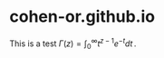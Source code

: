 # cohen-or.github.io

This is a test
$\Gamma(z) = \int_0^\infty t^{z-1}e^{-t}dt\,.$
<!--stackedit_data:
eyJoaXN0b3J5IjpbLTIxMTAxMDk5OTVdfQ==
-->
